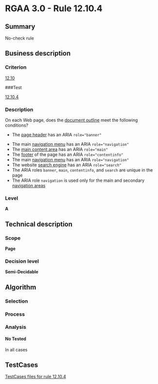 # RGAA 3.0 -  Rule 12.10.4

## Summary

No-check rule

## Business description

### Criterion

[12.10](http://disic.github.io/rgaa_referentiel_en/RGAA3.0_Criteria_English_version_v1.html#crit-12-10)

###Test

[12.10.4](http://disic.github.io/rgaa_referentiel_en/RGAA3.0_Criteria_English_version_v1.html#test-12.10.4)

### Description
On each Web page, does the <a href="http://disic.github.io/rgaa_referentiel_en/RGAA3.0_Glossary_English_version_v1.html#mDocumentOutline">document outline</a>
    meet the following conditions?
    <ul><li> The <a href="http://disic.github.io/rgaa_referentiel_en/RGAA3.0_Glossary_English_version_v1.html#PageHeader">page header</a>
   has an ARIA <code>role="banner"</code></li>
  <li>The main <a href="http://disic.github.io/rgaa_referentiel_en/RGAA3.0_Glossary_English_version_v1.html#mMenuNav">navigation menu</a>
   has an ARIA <code>role="navigation"</code></li>
  <li>The <a href="http://disic.github.io/rgaa_referentiel_en/RGAA3.0_Glossary_English_version_v1.html#mMain">main content area</a>
   has an ARIA <code>role="main"</code></li>
  <li>The <a href="http://disic.github.io/rgaa_referentiel_en/RGAA3.0_Glossary_English_version_v1.html#mFooter">footer</a> of the page
   has an ARIA <code>role="contentinfo"</code></li>
  <li>The main <a href="http://disic.github.io/rgaa_referentiel_en/RGAA3.0_Glossary_English_version_v1.html#mMenuNav">navigation menu</a>
   has an ARIA <code>role="navigation"</code></li>
  <li> The website <a href="http://disic.github.io/rgaa_referentiel_en/RGAA3.0_Glossary_English_version_v1.html#mMoteurRecherche">search engine</a> has an ARIA <code>role="search"</code></li>
  <li>The ARIA roles <code>banner</code>,
   <code>main</code>, <code>contentinfo</code>, and <code>search</code> are unique in the
   page</li>
  <li>The ARIA role <code>navigation</code>
   is used only for the main and secondary <a href="http://disic.github.io/rgaa_referentiel_en/RGAA3.0_Glossary_English_version_v1.html#mMenuNav">navigation areas</a></li>
    </ul> 


### Level

**A**

## Technical description

### Scope

**Page**

### Decision level

**Semi-Decidable**

## Algorithm

### Selection

### Process

### Analysis

#### No Tested 

In all cases



##  TestCases 

[TestCases files for rule 12.10.4](https://github.com/Asqatasun/Asqatasun/tree/master/rules/rules-rgaa3.0/src/test/resources/testcases/rgaa30/Rgaa30Rule121004/) 


